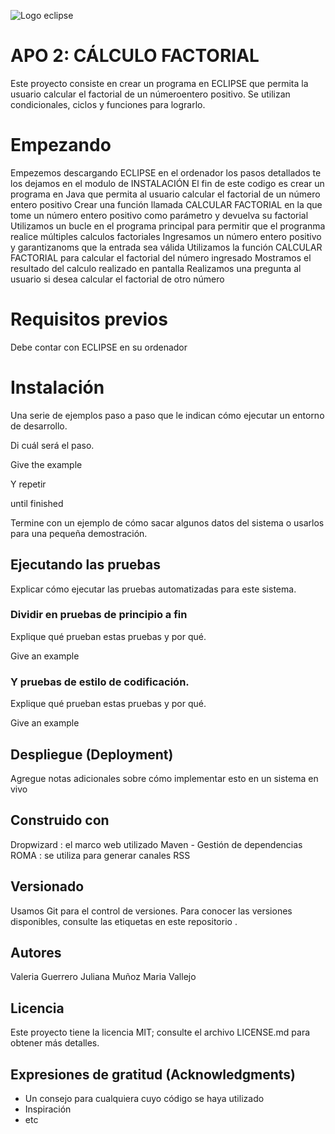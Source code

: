  ![Logo eclipse](https://upload.wikimedia.org/wikipedia/commons/thumb/d/d0/Eclipse-Luna-Logo.svg/2560px-Eclipse-Luna-Logo.svg.png)

# APO 2: CÁLCULO FACTORIAL
Este proyecto consiste en crear un programa en ECLIPSE que permita la usuario calcular el factorial de un númeroentero positivo.
Se utilizan condicionales, ciclos y funciones para lograrlo.

# Empezando
Empezemos descargando ECLIPSE en el ordenador los pasos detallados te los dejamos en el modulo de INSTALACIÓN 
El fin de este codigo es crear un programa en Java que permita al usuario calcular el factorial de un número entero positivo 
Crear una función llamada CALCULAR FACTORIAL en la que tome un número entero positivo como parámetro y devuelva su factorial
Utilizamos un bucle en el programa principal para permitir que el progranma realice múltiples calculos factoriales
Ingresamos un número entero positivo y garantizanoms que la entrada sea válida 
Utilizamos la función CALCULAR FACTORIAL para calcular el factorial del número ingresado
Mostramos el resultado del calculo realizado en pantalla 
Realizamos una pregunta al usuario si desea calcular el factorial de otro número

# Requisitos previos
Debe contar con ECLIPSE en su ordenador 


# Instalación

Una serie de ejemplos paso a paso que le indican cómo ejecutar un entorno de desarrollo.

Di cuál será el paso.


Give the example


Y repetir


until finished


Termine con un ejemplo de cómo sacar algunos datos del sistema o usarlos para una pequeña demostración.

## Ejecutando las pruebas

Explicar cómo ejecutar las pruebas automatizadas para este sistema.

### Dividir en pruebas de principio a fin

Explique qué prueban estas pruebas y por qué.


Give an example


### Y pruebas de estilo de codificación.

Explique qué prueban estas pruebas y por qué.


Give an example


## Despliegue (Deployment)

Agregue notas adicionales sobre cómo implementar esto en un sistema en vivo


## Construido con

Dropwizard : el marco web utilizado
Maven - Gestión de dependencias
ROMA : se utiliza para generar canales RSS

## Versionado

Usamos Git para el control de versiones. Para conocer las versiones disponibles, consulte las etiquetas en este repositorio .

## Autores

Valeria Guerrero 
Juliana Muñoz 
Maria Vallejo


## Licencia

Este proyecto tiene la licencia MIT; consulte el archivo LICENSE.md para obtener más detalles.

## Expresiones de gratitud (Acknowledgments)

* Un consejo para cualquiera cuyo código se haya utilizado
* Inspiración
* etc

 
